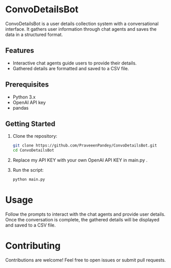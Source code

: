 # ConvoDetailsBot

ConvoDetailsBot is a user details collection system with a conversational interface. It gathers user information through chat agents and saves the data in a structured format.

## Features

- Interactive chat agents guide users to provide their details.
- Gathered details are formatted and saved to a CSV file.

## Prerequisites

- Python 3.x
- OpenAI API key
- pandas

## Getting Started

1. Clone the repository:

   ```sh
   git clone https://github.com/PraveeenPandey/ConvoDetailsBot.git
   cd ConvoDetailsBot
   
2. Replace my API KEY with your own OpenAI API KEY in main.py .

3. Run the script:

   ```sh   
   python main.py

# Usage

Follow the prompts to interact with the chat agents and provide user details.
Once the conversation is complete, the gathered details will be displayed and saved to a CSV file.
# Contributing

Contributions are welcome! Feel free to open issues or submit pull requests.

